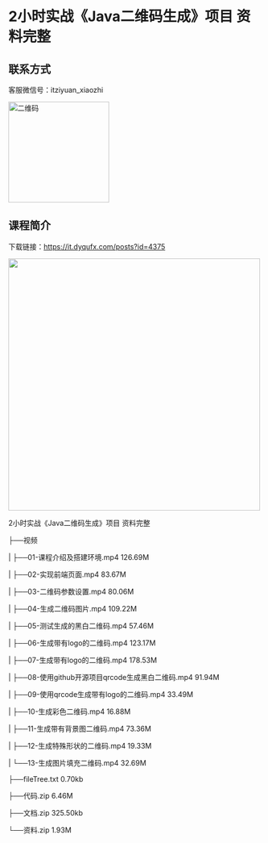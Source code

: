 # 2小时实战《Java二维码生成》项目 资料完整

## 联系方式

客服微信号：itziyuan_xiaozhi

<img src="https://ziyuanyun.oss-cn-guangzhou.aliyuncs.com/common/20240614073449/666b82192834a.jpg" width="200" height="200" alt="二维码">

## 课程简介

下载链接：https://it.dyqufx.com/posts?id=4375

<img src="https://ziyuanyun.oss-cn-guangzhou.aliyuncs.com/yun/20240822073122/66c678ca059af.jpg" width="500" alt="">

  

 2小时实战《Java二维码生成》项目 资料完整

 ├──视频

 | ├──01-课程介绍及搭建环境.mp4 126.69M

 | ├──02-实现前端页面.mp4 83.67M

 | ├──03-二维码参数设置.mp4 80.06M

 | ├──04-生成二维码图片.mp4 109.22M

 | ├──05-测试生成的黑白二维码.mp4 57.46M

 | ├──06-生成带有logo的二维码.mp4 123.17M

 | ├──07-生成带有logo的二维码.mp4 178.53M

 | ├──08-使用github开源项目qrcode生成黑白二维码.mp4 91.94M

 | ├──09-使用qrcode生成带有logo的二维码.mp4 33.49M

 | ├──10-生成彩色二维码.mp4 16.88M

 | ├──11-生成带有背景图二维码.mp4 73.36M

 | ├──12-生成特殊形状的二维码.mp4 19.33M

 | └──13-生成图片填充二维码.mp4 32.69M

 ├──fileTree.txt 0.70kb

 ├──代码.zip 6.46M

 ├──文档.zip 325.50kb

 └──资料.zip 1.93M

  